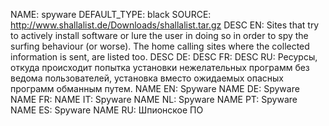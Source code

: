 NAME:   spyware
DEFAULT_TYPE: black
SOURCE: http://www.shallalist.de/Downloads/shallalist.tar.gz
DESC EN: Sites that try to actively install software or lure the user in doing so in order to spy the surfing behaviour (or worse). The home calling sites where the collected information is sent, are listed too.
DESC DE:
DESC FR:
DESC RU: Ресурсы, откуда происходит попытка установки нежелательных программ без ведома пользователей, установка вместо ожидаемых опасных программ обманным путем.
NAME EN: Spyware
NAME DE: Spyware
NAME FR:
NAME IT: Spyware
NAME NL: Spyware
NAME PT: Spyware
NAME ES: Spyware
NAME RU: Шпионское ПО

